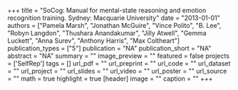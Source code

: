 +++
title = "SoCog: Manual for mental-state reasoning and emotion recognition training. Sydney: Macquarie University"
date = "2013-01-01"
authors = ["Pamela Marsh", "Jonathan McGuire", "Vince Polito", "B. Lee", "Robyn Langdon", "Thushara Anandakumar", "Jilly Atwell", "Gemma Luckett", "Anna Surev", "Anthony Harris", "Max Coltheart"]
publication_types = ["5"]
publication = "NA"
publication_short = "NA"
abstract = "NA"
summary = ""
image_preview = ""
featured = false
projects = ['SelfRep']
tags = []
url_pdf = ""
url_preprint = ""
url_code = ""
url_dataset = ""
url_project = ""
url_slides = ""
url_video = ""
url_poster = ""
url_source = ""
math = true
highlight = true
[header]
image = ""
caption = ""
+++
